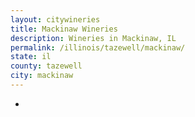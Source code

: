 ```yaml
---
layout: citywineries
title: Mackinaw Wineries
description: Wineries in Mackinaw, IL
permalink: /illinois/tazewell/mackinaw/
state: il
county: tazewell
city: mackinaw
---
```

-
